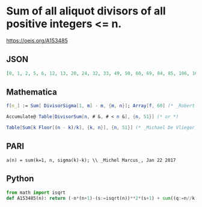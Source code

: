 # Sum of all aliquot divisors of all positive integers <\= n\.
https://oeis.org/A153485
## JSON
```JSON
[0, 1, 2, 5, 6, 12, 13, 20, 24, 32, 33, 49, 50, 60, 69, 84, 85, 106, 107, 129, 140, 154, 155, 191, 197, 213, 226, 254, 255, 297, 298, 329, 344, 364, 377, 432, 433, 455, 472, 522, 523, 577, 578, 618, 651, 677, 678, 754, 762, 805, 826]
```
## Mathematica
```Mathematica
f[n_] := Sum[ DivisorSigma[1, m] - m, {m, n}]; Array[f, 60] (* _Robert G. Wilson v_, Jun 30 2014 *)
```
```Mathematica
Accumulate@ Table[DivisorSum[n, # &, # < n &], {n, 51}] (* or *)
```
```Mathematica
Table[Sum[k Floor[(n - k)/k], {k, n}], {n, 51}] (* _Michael De Vlieger_, Apr 02 2017 *)
```
## PARI
```PARI
a(n) = sum(k=1, n, sigma(k)-k); \\ _Michel Marcus_, Jan 22 2017
```
## Python
```Python
from math import isqrt
def A153485(n): return (-n*(n+1)-(s:=isqrt(n))**2*(s+1) + sum((q:=n//k)*((k<<1)+q+1) for k in range(1,s+1)))>>1 # _Chai Wah Wu_, Oct 21 2023
```

